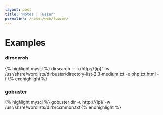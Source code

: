 ```yaml
---
layout: post
title: 'Notes | Fuzzer'
permalink: /notes/web/fuzzer/
---
```


# Examples

### dirsearch
{% highlight mysql %}
dirsearch -r -u http://{ip}/ -w /usr/share/wordlists/dirbuster/directory-list-2.3-medium.txt  -e php,txt,html -f
{% endhighlight %}

### gobuster 
{% highlight mysql %}
gobuster dir -u http://{ip}/ -w /usr/share/wordlists/dirb/common.txt
{% endhighlight %}